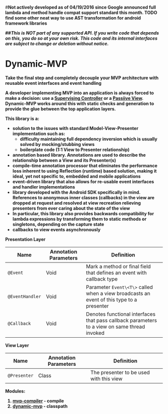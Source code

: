 #<b>Not actively developed as of 04/19/2016 since Google announced full lambda and method handle compat support standard this month.  TODO find some other neat way to use AST transformation for android framework libraries

##<i>This is NOT part of any supported API. If you write code that depends on this, you do so at your own risk. This code and its internal interfaces are subject to change or deletion without notice.</i>
# Dynamic-MVP
**Take the final step and completely decouple your MVP architecture with reusable event interfaces and event handling**

A developer implementing MVP into an application is always forced to make a decision: use a [Supervising Controller](https://martinfowler.com/eaaDev/SupervisingPresenter.html) or a [Passiive View](https://martinfowler.com/eaaDev/PassiveScreen.html). Dynamic-MVP works around this with static checks and generation to provide the glue between the top application layers.

This library is a:
  * solution to the issues with standard Model-View-Presenter implementation such as: 
      * difficulty maintaining full dependency inversion which is usually solved by mocking/stubbing views
      * boilerplate code (1:1 View to Presenter relationship)
  * annotation based library. Annotations are used to describe the relationship between a View and its Presenter(s)
  * compile-time annotation processor that eliminates the performance loss inherent to using Reflection (runtime) based solution, making it ideal, yet not specific to, embedded and mobile applications
  * event-driven library that also allows for re-usable event interfaces and handler implementations
  * library developed with the Android SDK specifically in mind. References to anonymous inner classes (callbacks) in the view are dropped at request and resolved at view recreation relieving presenters from ever caring about the state of the view
  * In particular, this library also provides backwards compatibility for lambda expressions by transforming them to static methods or singletons, depending on the capture state
  * callbacks to view events asynchronously  
  
__Presentation Layer__


| Name | Annotation Parameters | Definition |
|  --- | --- | ----------------------------- |
| `@Event`      | Void      | Mark a method or final field that defines an event with callback type |
| `@EventHandler` | Void | Parameter `Event\<T\>` called when a view broadcasts an event of this type to a presenter|
| `@Callback` | Void | Denotes functional interfaces that pass callback parameters to a view on same thread invoked|


__View Layer__

|  Name | Annotation Parameters | Definition |
| ----- | -------- | ------------- |
| `@Presenter` | Class | The presenter to be used with this view |

Modules:
      
1. [mvp-compiler](https://github.com/prestongarno/mvp-compiler) - compile
2. [dynamic-mvp](https://github.com/prestongarno/Dynamic-MVP) - classpath
